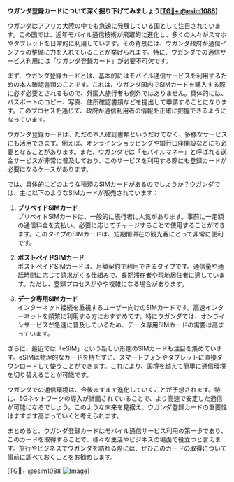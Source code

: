 **ウガンダ登録カードについて深く掘り下げてみましょう[[TG💪+ @esim1088](https://t.me/s/esim1088)]**

ウガンダはアフリカ大陸の中でも急速に発展している国として注目されています。この国では、近年モバイル通信技術が飛躍的に進化し、多くの人々がスマホやタブレットを日常的に利用しています。その背景には、ウガンダ政府が通信インフラの整備に力を入れていることが挙げられます。特に、ウガンダでの通信サービス利用には「ウガンダ登録カード」が必要不可欠です。

まず、ウガンダ登録カードとは、基本的にはモバイル通信サービスを利用するための本人確認書類のことです。これは、ウガンダ国内でSIMカードを購入する際に必ず必要とされるもので、外国人旅行者も例外ではありません。具体的には、パスポートのコピー、写真、住所確認書類などを提出して申請することになります。このプロセスを通じて、政府が通信利用者の情報を正確に把握できるようになっています。

ウガンダ登録カードは、ただの本人確認書類というだけでなく、多様なサービスにも活用できます。例えば、オンラインショッピングや銀行口座開設などにも必要となることがあります。また、ウガンダでは「モバイルマネー」と呼ばれる送金サービスが非常に普及しており、このサービスを利用する際にも登録カードが必要になるケースがあります。

では、具体的にどのような種類のSIMカードがあるのでしょうか？ウガンダでは、主に以下のようなSIMカードが販売されています：

1. **プリペイドSIMカード**  
   プリペイドSIMカードは、一般的に旅行者に人気があります。事前に一定額の通信料金を支払い、必要に応じてチャージすることで使用することができます。このタイプのSIMカードは、短期間滞在の観光客にとって非常に便利です。

2. **ポストペイドSIMカード**  
   ポストペイドSIMカードは、月額契約で利用できるタイプです。通信量や通話時間に応じて請求がくる仕組みで、長期滞在者や現地居住者に適しています。ただし、登録プロセスがやや複雑になる場合があります。

3. **データ専用SIMカード**  
   インターネット接続を重視するユーザー向けのSIMカードです。高速インターネットを頻繁に利用する方におすすめです。特にウガンダでは、オンラインサービスが急速に普及しているため、データ専用SIMカードの需要は高まっています。

さらに、最近では「eSIM」という新しい形態のSIMカードも注目を集めています。eSIMは物理的なカードを持たずに、スマートフォンやタブレットに直接ダウンロードして使うことができます。これにより、国境を越えて簡単に通信環境を切り替えることが可能です。

ウガンダでの通信環境は、今後ますます進化していくことが予想されます。特に、5Gネットワークの導入が計画されていることで、より高速で安定した通信が可能になるでしょう。このような未来を見据え、ウガンダ登録カードの重要性はますます高まっていくと考えられます。

まとめると、ウガンダ登録カードはモバイル通信サービス利用の第一歩であり、このカードを取得することで、様々な生活やビジネスの場面で役立つと言えます。旅行やビジネスでウガンダを訪れる際には、ぜひこのカードの取得について事前に調べておくことをお勧めします。

[[TG💪+ @esim1088](https://t.me/s/esim1088) ![Image](https://i.postimg.cc/Y0z9fWf4/image.png)]